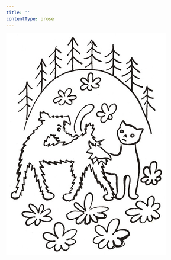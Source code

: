 ```yaml
---
title: ''
contentType: prose
---
```


![povidani_o_pejskovi_a_kocicce_008](./resources/povidani_o_pejskovi_a_kocicce_008.jpg)
